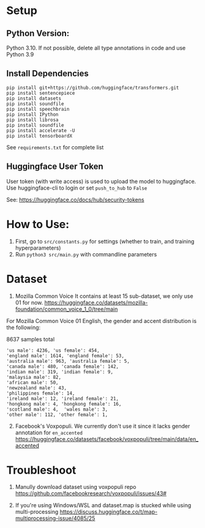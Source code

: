 # Setup
## Python Version:
Python 3.10. If not possible, delete all type annotations in code and use Python 3.9

## Install Dependencies
```
pip install git+https://github.com/huggingface/transformers.git
pip install sentencepiece
pip install datasets
pip install soundfile
pip install speechbrain
pip install IPython
pip install librosa
pip install soundfile
pip install accelerate -U
pip install tensorboardX
```
See `requirements.txt` for complete list

## Huggingface User Token
User token (with write access) is used to upload the model to huggingface. Use huggingface-cli to login or set `push_to_hub` to `False`

See:
    https://huggingface.co/docs/hub/security-tokens

# How to Use:
1. First, go to `src/constants.py` for settings (whether to train, and training hyperparameters)
2. Run `python3 src/main.py` with commandline parameters

# Dataset
1. Mozilla Common Voice 
It contains at least 15 sub-dataset, we only use 01 for now.
https://huggingface.co/datasets/mozilla-foundation/common_voice_1_0/tree/main

For Mozilla Common Voice 01 English, the gender and accent distribution is the following:

8637 samples total
```
'us male': 4236, 'us female': 454,
'england male': 1614, 'england female': 53,
'australia male': 963, 'australia female': 5,
'canada male': 480, 'canada female': 142, 
'indian male': 319, 'indian female': 9,
'malaysia male': 82,
'african male': 50,
'newzealand male': 43,
'philippines female': 14,
'ireland male': 12, 'ireland female': 21,
'hongkong male': 4, 'hongkong female': 16,
'scotland male': 4,  'wales male': 3,
'other male': 112, 'other female': 1,
```

2. Facebook's Voxpopuli. We currently don't use it since it lacks gender annotation for `en_accented` 
https://huggingface.co/datasets/facebook/voxpopuli/tree/main/data/en_accented


# Troubleshoot
1. Manully download dataset using voxpopuli repo
https://github.com/facebookresearch/voxpopuli/issues/43#

2. If you're using Windows/WSL and dataset.map is stucked while using multi-processing
https://discuss.huggingface.co/t/map-multiprocessing-issue/4085/25
